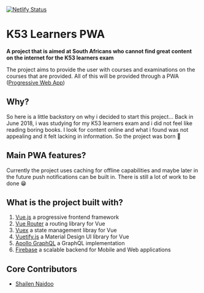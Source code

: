 [![Netlify Status](https://api.netlify.com/api/v1/badges/c06a5100-cd67-43fb-9fbc-bc2d747aa643/deploy-status)](https://app.netlify.com/sites/k53-learners-guide/deploys)

# K53 Learners PWA 

**A project that is aimed at South Africans who cannot find great content on the internet for the K53 learners exam**

The project aims to provide the user with courses and examinations on the courses that are provided. All of this will be provided through a PWA ([Progressive Web App](https://medium.com/@amberleyjohanna/seriously-though-what-is-a-progressive-web-app-56130600a093))

## Why?

So here is a little backstory on why i decided to start this project... Back in June 2018, i was studying for my K53 learners exam and i did not feel like reading boring books. I look for content online and what i found was not appealing and it felt lacking in information. So the project was born 🙌 

## Main PWA features?

Currently the project uses caching for offline capabilities and maybe later in the future push notifications can be built in. There is still a lot of work to be done 😁

## What is the project built with?

1. [Vue.js](https://vuejs.org/) a progressive frontend framework
2. [Vue Router](https://router.vuejs.org/) a routing library for Vue
3. [Vuex](https://vuex.vuejs.org/) a state management libray for Vue
2. [Vuetify.js](https://vuetifyjs.com/) a Material Design UI library for Vue
3. [Apollo GraphQL](https://www.apollographql.com/) a GraphQL implementation
4. [Firebase](https://www.apollographql.com/) a scalable backend for Mobile and Web applications

## Core Contributors

* [Shailen Naidoo](https://github.com/ShailenNaidoo) 
